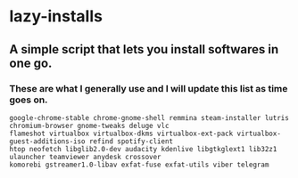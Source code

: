# lazy-installs
## A simple script that lets you install softwares in one go.
### These are what I generally use and I will update this list as time goes on. 
```
google-chrome-stable chrome-gnome-shell remmina steam-installer lutris chromium-browser gnome-tweaks deluge vlc
flameshot virtualbox virtualbox-dkms virtualbox-ext-pack virtualbox-guest-additions-iso refind spotify-client 
htop neofetch libglib2.0-dev audacity kdenlive libgtkglext1 lib32z1 ulauncher teamviewer anydesk crossover
komorebi gstreamer1.0-libav exfat-fuse exfat-utils viber telegram
```
